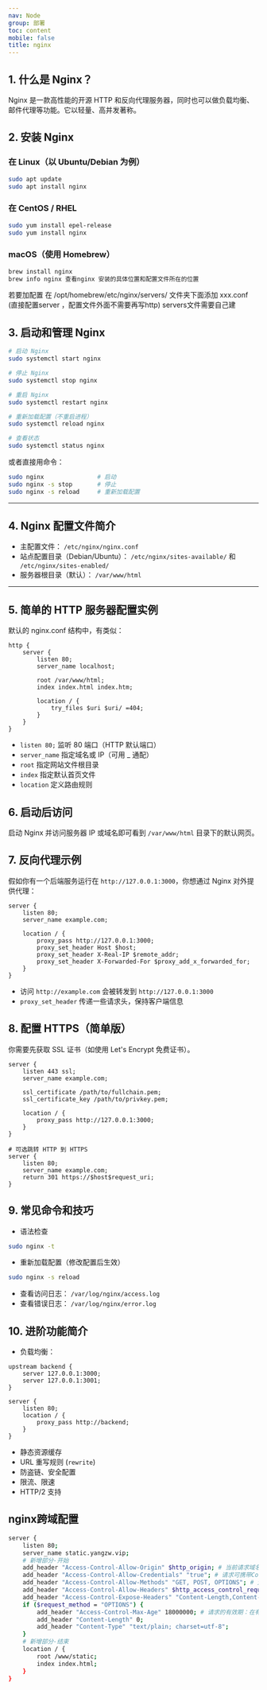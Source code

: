```yaml
---
nav: Node
group: 部署
toc: content
mobile: false
title: nginx
---
```

## 1. 什么是 Nginx？

Nginx 是一款高性能的开源 HTTP 和反向代理服务器，同时也可以做负载均衡、邮件代理等功能。它以轻量、高并发著称。
## 2. 安装 Nginx

### 在 Linux（以 Ubuntu/Debian 为例）

```bash
sudo apt update
sudo apt install nginx
```

### 在 CentOS / RHEL

```bash
sudo yum install epel-release
sudo yum install nginx
```

### macOS（使用 Homebrew）

```bash
brew install nginx
brew info nginx 查看nginx 安装的具体位置和配置文件所在的位置
```

若要加配置 在 /opt/homebrew/etc/nginx/servers/ 文件夹下面添加 xxx.conf  (直接配置server ，配置文件外面不需要再写http)
servers文件需要自己建
## 3. 启动和管理 Nginx

```bash
# 启动 Nginx
sudo systemctl start nginx

# 停止 Nginx
sudo systemctl stop nginx

# 重启 Nginx
sudo systemctl restart nginx

# 重新加载配置（不重启进程）
sudo systemctl reload nginx

# 查看状态
sudo systemctl status nginx
```

或者直接用命令：

```bash
sudo nginx               # 启动
sudo nginx -s stop       # 停止
sudo nginx -s reload     # 重新加载配置
```

---

## 4. Nginx 配置文件简介

- 主配置文件： `/etc/nginx/nginx.conf`
- 站点配置目录（Debian/Ubuntu）： `/etc/nginx/sites-available/` 和 `/etc/nginx/sites-enabled/`
- 服务器根目录（默认）： `/var/www/html`

---

## 5. 简单的 HTTP 服务器配置实例

默认的 nginx.conf 结构中，有类似：

```nginx
http {
    server {
        listen 80;
        server_name localhost;

        root /var/www/html;
        index index.html index.htm;

        location / {
            try_files $uri $uri/ =404;
        }
    }
}
```

- `listen 80;` 监听 80 端口（HTTP 默认端口）
- `server_name` 指定域名或 IP（可用 _ 通配）
- `root` 指定网站文件根目录
- `index` 指定默认首页文件
- `location` 定义路由规则

## 6. 启动后访问

启动 Nginx 并访问服务器 IP 或域名即可看到 `/var/www/html` 目录下的默认网页。

## 7. 反向代理示例

假如你有一个后端服务运行在 `http://127.0.0.1:3000`，你想通过 Nginx 对外提供代理：

```nginx
server {
    listen 80;
    server_name example.com;

    location / {
        proxy_pass http://127.0.0.1:3000;
        proxy_set_header Host $host;
        proxy_set_header X-Real-IP $remote_addr;
        proxy_set_header X-Forwarded-For $proxy_add_x_forwarded_for;
    }
}
```

- 访问 `http://example.com` 会被转发到 `http://127.0.0.1:3000`
- `proxy_set_header` 传递一些请求头，保持客户端信息

## 8. 配置 HTTPS（简单版）

你需要先获取 SSL 证书（如使用 Let's Encrypt 免费证书）。

```nginx
server {
    listen 443 ssl;
    server_name example.com;

    ssl_certificate /path/to/fullchain.pem;
    ssl_certificate_key /path/to/privkey.pem;

    location / {
        proxy_pass http://127.0.0.1:3000;
    }
}

# 可选跳转 HTTP 到 HTTPS
server {
    listen 80;
    server_name example.com;
    return 301 https://$host$request_uri;
}
```
## 9. 常见命令和技巧

- 语法检查

```bash
sudo nginx -t
```

- 重新加载配置（修改配置后生效）

```bash
sudo nginx -s reload
```

- 查看访问日志： `/var/log/nginx/access.log`
- 查看错误日志： `/var/log/nginx/error.log`

## 10. 进阶功能简介

- 负载均衡：

```nginx
upstream backend {
    server 127.0.0.1:3000;
    server 127.0.0.1:3001;
}

server {
    listen 80;
    location / {
        proxy_pass http://backend;
    }
}
```

- 静态资源缓存
- URL 重写规则 (`rewrite`)
- 防盗链、安全配置
- 限流、限速
- HTTP/2 支持

## nginx跨域配置

```bash
server {
	listen 80;
	server_name static.yangzw.vip;
	# 新增部分-开始
	add_header "Access-Control-Allow-Origin" $http_origin; # 当前请求域名，不支持携带Cookie的请求
	add_header "Access-Control-Allow-Credentials" "true"; # 请求可携带Cookie
	add_header "Access-Control-Allow-Methods" "GET, POST, OPTIONS"; # 允许的请求方式
	add_header "Access-Control-Allow-Headers" $http_access_control_request_headers; # 允许的请求Header，可设置为*
	add_header "Access-Control-Expose-Headers" "Content-Length,Content-Range";
	if ($request_method = "OPTIONS") {
		add_header "Access-Control-Max-Age" 18000000; # 请求的有效期：在有效期内无需发出另一条预检请求
		add_header "Content-Length" 0;
		add_header "Content-Type" "text/plain; charset=utf-8";
	}
	# 新增部分-结束
	location / {
		root /www/static;
		index index.html;
	}
}

```


